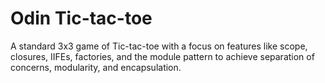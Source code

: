 # Odin Tic-tac-toe
A standard 3x3 game of Tic-tac-toe with a focus on features like scope, closures, IIFEs, factories, and the module pattern to achieve separation of concerns, modularity, and encapsulation.
